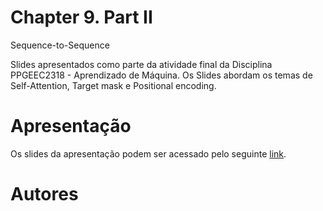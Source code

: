 # Chapter 9. Part II
Sequence-to-Sequence

Slides apresentados como parte da atividade final da Disciplina PPGEEC2318 - Aprendizado de Máquina. Os Slides abordam os temas de Self-Attention, Target mask
 e Positional encoding.

# Apresentação

Os slides da apresentação podem ser acessado pelo seguinte [link](https://github.com/linndemberg1/PPGEEC2318-MACHINE-LEARNING/blob/aacf8c28089388984ef0b1f5f5c51312e19543bc/Chapter9_PartII.ipynb).


# Autores




